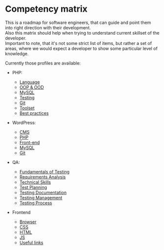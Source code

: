# Competency matrix 

 
This is a roadmap for software engineers, that can guide and point them into right direction with their development.  
Also this matrix should help when trying to understand current skillset of the developer.    
Important to note, that it's not some strict list of items, but rather a set of areas, where we would expect a developer to show some particular level of knowledge.


Currently those profiles are available:
* PHP:
  * [Language](PHP/Language.md)
  * [OOP & OOD](PHP/OOP&OOD.md)
  * [MySQL](PHP/MySQL.md)
  * [Testing](PHP/Testing.md)
  * [Git](PHP/Git.md)
  * [Toolset](PHP/Toolset.md)
  * [Best practices](PHP/BestPractices.md)
  
* WordPress:
  * [CMS](WordPress/CMS.md)
  * [PHP](WordPress/PHP.md)
  * [Front-end](WordPress/Front-end.md)
  * [MySQL](WordPress/MySQL.md)
  * [Git](WordPress/Git.md)
  
* QA:
  * [Fundamentals of Testing](QA/Fundamentals%20of%20Testing.md)
  * [Requirements Analysis](QA/Requirements%20Analysis.md)
  * [Technical Skills](QA/Technical%20Skills.md)
  * [Test Planning](QA/Test%20Planning.md)
  * [Testing Documentation](QA/Testing%20Documentation.md)
  * [Testing Management](QA/Testing%20Management.md)
  * [Testing Process](QA/Testing%20Process.md)

* Frontend
  * [Browser](Frontend/browser)
  * [CSS](Frontend/css)
  * [HTML](Frontend/html)
  * [JS](Frontend/js)
  * [Useful links](Frontend/link)
